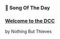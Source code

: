 ### 🎵 Song Of The Day

### [Welcome to the DCC](https://open.spotify.com/track/0ZImVxesVZIydOnwTMSWOK)

by Nothing But Thieves
